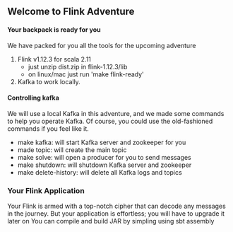 ## Welcome to Flink Adventure

#### Your backpack is ready for you  
We have packed for you all the tools for the upcoming adventure 
1. Flink v1.12.3 for scala 2.11
    - just unzip dist.zip in flink-1.12.3/lib
    - on linux/mac just run 'make flink-ready'
2. Kafka to work locally.

#### Controlling kafka
We will use a local Kafka in this adventure, and we made some commands
to help you operate Kafka. Of course,
you could use the old-fashioned commands if you feel like it. 

- make kafka: will start Kafka server and zookeeper for you
- made topic: will create the main topic
- make solve: will open a producer for you to send messages
- make shutdown: will shutdown Kafka server and zookeeper 
- make delete-history: will delete all Kafka logs and topics

### Your Flink Application
Your Flink is armed with a top-notch cipher that can decode any messages in the journey.
But your application is effortless; you will have to upgrade it later on 
You can compile and build JAR by simpling using sbt assembly 